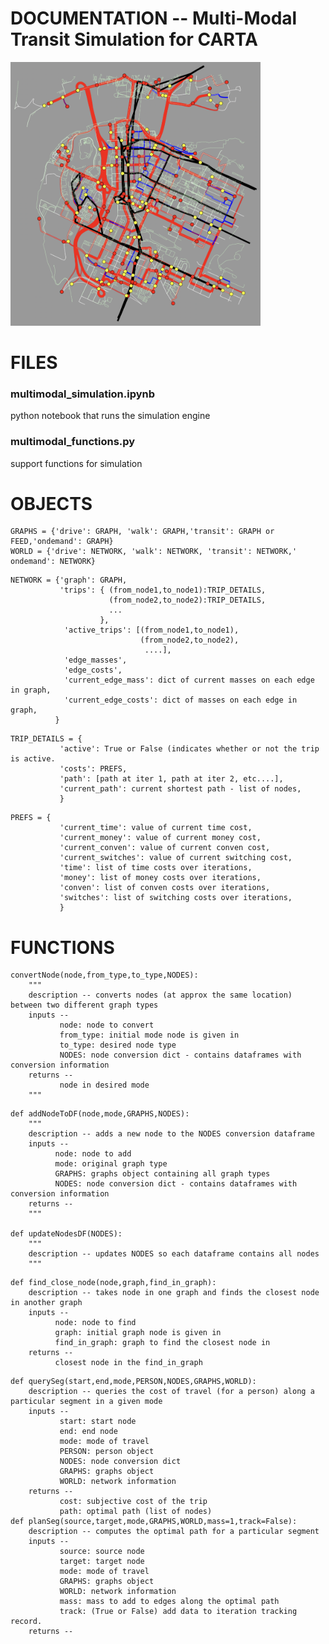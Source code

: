 
# DOCUMENTATION -- Multi-Modal Transit Simulation for CARTA


<img src="multimodal_example.png"  width="400" style="text-align: center;">


# FILES
### multimodal_simulation.ipynb 
python notebook that runs the simulation engine
### multimodal_functions.py
support functions for simulation



# OBJECTS

```
GRAPHS = {'drive': GRAPH, 'walk': GRAPH,'transit': GRAPH or FEED,'ondemand': GRAPH}
WORLD = {'drive': NETWORK, 'walk': NETWORK, 'transit': NETWORK,' ondemand': NETWORK}
```

```
NETWORK = {'graph': GRAPH,
           'trips': { (from_node1,to_node1):TRIP_DETAILS,
                      (from_node2,to_node2):TRIP_DETAILS,
                      ...
                    },
            'active_trips': [(from_node1,to_node1),
                             (from_node2,to_node2),
                              ....],
            'edge_masses',
            'edge_costs',
            'current_edge_mass': dict of current masses on each edge in graph,
            'current_edge_costs': dict of masses on each edge in graph,
          }
```
```
TRIP_DETAILS = {
           'active': True or False (indicates whether or not the trip is active. 
           'costs': PREFS,
           'path': [path at iter 1, path at iter 2, etc....],
           'current_path': current shortest path - list of nodes,
           }
```

```
PREFS = {
           'current_time': value of current time cost,
           'current_money': value of current money cost,
           'current_conven': value of current conven cost,
           'current_switches': value of current switching cost,
           'time': list of time costs over iterations,
           'money': list of money costs over iterations,
           'conven': list of conven costs over iterations,
           'switches': list of switching costs over iterations,
           }
```


# FUNCTIONS

```
convertNode(node,from_type,to_type,NODES):
    """
    description -- converts nodes (at approx the same location) between two different graph types 
    inputs --
           node: node to convert
           from_type: initial mode node is given in
           to_type: desired node type
           NODES: node conversion dict - contains dataframes with conversion information
    returns --
           node in desired mode
    """
```
```
def addNodeToDF(node,mode,GRAPHS,NODES):
    """
    description -- adds a new node to the NODES conversion dataframe
    inputs --
          node: node to add
          mode: original graph type
          GRAPHS: graphs object containing all graph types
          NODES: node conversion dict - contains dataframes with conversion information
    returns --
    """

def updateNodesDF(NODES):
    """
    description -- updates NODES so each dataframe contains all nodes
    """ 
```

```
def find_close_node(node,graph,find_in_graph):
    description -- takes node in one graph and finds the closest node in another graph
    inputs --
          node: node to find
          graph: initial graph node is given in
          find_in_graph: graph to find the closest node in
    returns --
          closest node in the find_in_graph
```


<!---
def makeTrip2(modes,nodes,NODES,deliveries=[]): #,node_types,NODES,deliveries = []):
    description -- construct a TRIP object consisting of a sequence of modes.
    inputs --
           modes: sequence of travel modes to use (length = n)
           nodes: sequence of nodes for each segment
           NODES: node conversion dictionary
           deliveries: list of ondemand vehicles to use
     return

           
    trip = {};
    segs = [];
    deliv_counter = 0;
    for i,mode in enumerate(modes):
        segs.append({});
        segs[-1]['mode'] = mode;
        segs[-1]['start_nodes'] = []; #nodes[i]
        segs[-1]['end_nodes'] = []; #nodes[i+1]
        segs[-1]['path'] = [];

        for j,node in enumerate(nodes[i]['nodes']):
            node2 = convertNode(node,nodes[i]['type'],mode,NODES)
            segs[-1]['start_nodes'].append(node2)
        for j,node in enumerate(nodes[i+1]['nodes']):
            node2 = convertNode(node,nodes[i+1]['type'],mode,NODES)
            segs[-1]['end_nodes'].append(node2);
                
#         segs[-1]['start_types'] = node_types[i]
#         segs[-1]['end_types'] = node_types[i+1]

        if mode == 'ondemand':
            segs[-1]['delivery'] = deliveries[deliv_counter]
            deliv_counter = deliv_counter + 1;
            
    trip = {}
    trip['current'] = {};
    trip['structure'] = segs; 
    trip['current']['cost'] = 100000000;
    trip['current']['traj'] = [];
    trip['active'] = False;
    return trip
--->

```
def querySeg(start,end,mode,PERSON,NODES,GRAPHS,WORLD):
    description -- queries the cost of travel (for a person) along a particular segment in a given mode
    inputs -- 
           start: start node
           end: end node
           mode: mode of travel
           PERSON: person object
           NODES: node conversion dict
           GRAPHS: graphs object
           WORLD: network information
    returns --
           cost: subjective cost of the trip
           path: optimal path (list of nodes)
def planSeg(source,target,mode,GRAPHS,WORLD,mass=1,track=False):
    description -- computes the optimal path for a particular segment
    inputs -- 
           source: source node
           target: target node
           mode: mode of travel
           GRAPHS: graphs object
           WORLD: network information
           mass: mass to add to edges along the optimal path
           track: (True or False) add data to iteration tracking record.
    returns --
```

<!---
def queryTrip(TRIP,PERSON,NODES,GRAPHS,WORLD):
    trip_cost = 0;
    costs_to_go = [];
    next_inds = [];
    next_nodes = [];
    for k,SEG in enumerate(TRIP['structure'][::-1]):
        end_nodes = SEG['end_nodes'];
        start_nodes = SEG['start_nodes'];
#         print(SEG['end_types'])
#         end_types = SEG['end_types'];
#         start_types = SEG['start_types'];
        mode = SEG['mode'];
        NETWORK = WORLD[mode];
        costs_to_go.append([]);
        next_inds.append([]);
        next_nodes.append([]);
#         end_type = end_types[k]
#         start_type = start_types[k];
        for j,end in enumerate(end_nodes):
            possible_leg_costs = np.zeros(len(start_nodes));
            for i,start in enumerate(start_nodes):                
                end_node = end;#int(NODES[end_type][mode][end]);
                start_node = start;#int(NODES[start_type][mode][start]);
                cost,_ = querySeg(start_node,end_node,mode,PERSON,NODES,GRAPHS,WORLD)
                possible_leg_costs[i] = cost;
            ind = np.argmax(possible_leg_costs)
            next_inds[-1].append(ind)
            next_nodes[-1].append(end_nodes[ind])
            costs_to_go[-1].append(possible_leg_costs[ind]);

    init_ind = np.argmin(costs_to_go[-1]);
    init_cost = costs_to_go[-1][init_ind]
    init_node = TRIP['structure'][0]['start_nodes'][init_ind];

    costs_to_go = costs_to_go[::-1];
    next_inds = next_inds[::-1]
    next_nodes = next_nodes[::-1]
    

    inds = [init_ind];
    nodes = [init_node];
#     print(inds[-1])
#     print(next_nodes)
#     print(next_inds[inds[-1]])

    prev_mode = TRIP['structure'][0]['mode'];
    for k,SEG in enumerate(TRIP['structure']):
        mode = SEG['mode']
#         SEG['opt_start'] = 
#         SEG['opt_end'] = next_nodes[k][inds[-1]]
        next_ind = next_inds[k][inds[-1]];
        next_node = next_nodes[k][inds[-1]];            
        SEG['opt_start'] = convertNode(nodes[-1],prev_mode,mode,NODES);
        SEG['opt_end'] = next_node;    
        inds.append(next_ind)
        nodes.append(next_node);
        prev_mode = SEG['mode']        

#     print(costs_to_go)
#     print(next_inds)
#     print(next_nodes)
#     print(inds)
#     print(nodes)    
#     asdf
    
    trip_cost = costs_to_go[init_ind][0];
    TRIP['current']['cost'] = trip_cost
    TRIP['current']['traj'] = nodes;

    

```

--->
<!---
def bus_stop_nodes(feed, graph):
    BUS_STOP_NODES = {};
    stop_ids = list(feed.stops.stop_id)
    df = feed.stops.set_index('stop_id');
    for i,stop_id in enumerate(stop_ids):
        lat = df.loc[stop_id].stop_lat
        lon = df.loc[stop_id].stop_lon
        orig_node = ox.distance.nearest_nodes(graph, lon,lat); # ORIG_LOC[i][0], ORIG_LOC[i][1]);
        xx = graph.nodes[orig_node]['x']
        yy = graph.nodes[orig_node]['y']
        if (np.abs(xx-lon) + np.abs(yy-lat) <= 0.0001):
            BUS_STOP_NODES[stop_id] = orig_node;
    return BUS_STOP_NODES


def bus_stop_nodes_wgraph(bus_graph, graph):
    BUS_STOP_NODES = {};
    nodes = list(bus_graph.nodes)
    for i,node in enumerate(bus_graph.nodes):
        lon = bus_graph.nodes[node]['x'];
        lat = bus_graph.nodes[node]['y'];
        orig_node = ox.distance.nearest_nodes(graph, lon,lat); #ORIG_LOC[i][0], ORIG_LOC[i][1]);
        xx = graph.nodes[orig_node]['x']
        yy = graph.nodes[orig_node]['y']
        if (np.abs(xx-lon) + np.abs(yy-lat) <= 0.1):
            BUS_STOP_NODES[node] = orig_node;
        else:
            continue; #print('no node found in other graph for bus stop ',node)
    return BUS_STOP_NODES


##### COMPUTING CLOSEST NODES ON BUS LINES 
def bus_connection_nodes(graph,node,bus_stop_nodes,eps=10):
    connection_nodes = {}
    all_bus_stops = [];
    dists = [];
    tags = [];
    for i,bus_stop_tag in enumerate(bus_stop_nodes):
        dest = bus_stop_nodes[bus_stop_tag]
        orig = node
        try:
            bus_stop_added = False;
            path = nx.shortest_path(graph, source=orig, target=dest, weight=None);
            dist = nx.shortest_path_length(graph, source=orig, target=dest, weight=None);
            if dist < eps:
               connection_nodes[bus_stop_tag] = {}
               connection_nodes[bus_stop_tag]['dist'] = dist;
               connection_nodes[bus_stop_tag]['path'] = path;
               if not(bus_stop_tag in all_bus_stops):
                    all_bus_stops.append(bus_stop_tag);
                    
        except:
            continue
    return connection_nodes,ordering #,all_bus_stops

recompute_close_nodes = True;    
recompute_close_nodes = True;
recompute_connection_nodes = True;
recompute_foot_transfers = True;

--->
  


<!---
##### UPDATE CHOICES ##### UPDATE CHOICES ##### UPDATE CHOICES ##### UPDATE CHOICES ##### UPDATE CHOICES 
##### UPDATE CHOICES ##### UPDATE CHOICES ##### UPDATE CHOICES ##### UPDATE CHOICES ##### UPDATE CHOICES 
##### UPDATE CHOICES ##### UPDATE CHOICES ##### UPDATE CHOICES ##### UPDATE CHOICES ##### UPDATE CHOICES 
##### UPDATE CHOICES ##### UPDATE CHOICES ##### UPDATE CHOICES ##### UPDATE CHOICES ##### UPDATE CHOICES 
##### UPDATE CHOICES ##### UPDATE CHOICES ##### UPDATE CHOICES ##### UPDATE CHOICES ##### UPDATE CHOICES 
##### UPDATE CHOICES ##### UPDATE CHOICES ##### UPDATE CHOICES ##### UPDATE CHOICES ##### UPDATE CHOICES 

def update_choices(PEOPLE, DELIVERY, WORLD, version=1):
    print('updating choices')
    ## clear options
    for o,opt in enumerate(WORLD):
        WORLD[opt]['people'] = [];
        
    people_chose = {};
    for i,person in enumerate(PEOPLE):
        PERSON = PEOPLE[person];
        
        delivery_grp = PERSON['delivery_grp'];        
        delivery_grp_inital = PERSON['delivery_grp_initial'];
        delivery_grp_final = PERSON['delivery_grp_final'];        
        COMPARISON = {};
        
        for o,opt in enumerate(PERSON['opts']):
            ## GO THROUGH OPTIONS: NEW more complicated ==> (opt1,opt2,opt3)ipy
#             DECISION[opt] = 0;
            COMPARISON[opt] = 0;
    
            if opt=='drive':
                for j,factor in enumerate(PERSON['prefs'][opt]):
                    mode = 'drive'
                    start_node = PERSON['nodes']['source'][mode]
                    end_node = PERSON['nodes']['target'][mode]
                    cost = WORLD[mode]['trips'][(start_node,end_node)]['costs'][factor][-1]
                    diff = cost-PERSON['prefs'][opt][factor]
                    COMPARISON[opt] = COMPARISON[opt] + PERSON['weights'][mode][factor]*diff
            elif opt=='ondemand':
                for j,factor in enumerate(PERSON['prefs'][opt]):
                    mode = 'ondemand';
                    start_node = PERSON['nodes']['source'][mode]
                    end_node = PERSON['nodes']['target'][mode]
                    # print(start_node)
                    # print(end_node)
                    # print(WORLD[mode]['trips'][(start_node,end_node)]['costs'])
                    cost = WORLD[mode]['trips'][(start_node,end_node)]['costs'][factor][-1]
                    diff = cost-PERSON['prefs'][opt][factor]
                    COMPARISON[opt] = COMPARISON[opt] + PERSON['weights'][mode][factor]*diff
            elif opt=='walk':
                for j,factor in enumerate(PERSON['prefs'][opt]):
                    mode = 'walk';
                    start_node = PERSON['nodes']['source'][mode]
                    end_node = PERSON['nodes']['target'][mode]
                    cost = WORLD[mode]['trips'][(start_node,end_node)]['costs'][factor][-1]
                    diff = cost-PERSON['prefs'][opt][factor]
                    COMPARISON[opt] = COMPARISON[opt] + PERSON['weights'][mode][factor]*diff
            else: 
                mode1 = PERSON['opts2'][o][0]
                mode2 = PERSON['opts2'][o][1]
                mode3 = PERSON['opts2'][o][2]

                for j,factor in enumerate(PERSON['prefs'][opt]):

                    if mode1=='walk': temp_tag1 = 'transit_walk1';
                    if mode1=='ondemand': temp_tag1 = 'transit_ondemand1';
                    if mode1=='drive': temp_tag1 = 'transit_drive1';
                    ######### 
                    start_node = PERSON['nodes']['source'][mode1]
                    end_node = PERSON['nodes'][temp_tag1][mode1]
                    cost = WORLD[mode1]['trips'][(start_node,end_node)]['costs'][factor][-1]
                    diff = cost-PERSON['prefs'][mode1][factor]
                    COMPARISON[opt] = COMPARISON[opt] + PERSON['weights'][mode1][factor]*diff
                    ######### 
                    if mode3=='walk': temp_tag2 = 'transit_walk2';
                    if mode3=='ondemand': temp_tag1 = 'transit_ondemand2';
                    if mode3=='drive': temp_tag1 = 'transit_drive2';
                    start_node = PERSON['nodes'][temp_tag1]['transit']
                    end_node = PERSON['nodes'][temp_tag2]['transit']
                    cost = WORLD['transit']['trips'][(start_node,end_node)]['costs'][factor][-1]
                    diff = cost-PERSON['prefs']['transit'][factor]
                    COMPARISON[opt] = COMPARISON[opt] + PERSON['weights']['transit'][factor]*diff
                    ######### 
                    start_node = PERSON['nodes'][temp_tag2][mode3]
                    end_node = PERSON['nodes']['target'][mode3]
                    cost = WORLD[mode3]['trips'][(start_node,end_node)]['costs'][factor][-1]
                    diff = cost-PERSON['prefs'][mode3][factor]
                    COMPARISON[opt] = COMPARISON[opt] + PERSON['weights'][mode3][factor]*diff

                    
        current_choice = None;
        current_cost = 0;
        for o,opt in enumerate(COMPARISON):
            if (COMPARISON[opt] < 0) & (COMPARISON[opt] < current_cost):
                current_choice = opt
                current_cost = COMPARISON[opt];
                
        PERSON['current_choice'] = current_choice;
        PERSON['current_cost'] = current_cost;
        PERSON['choice_traj'].append(current_choice);
        PERSON['cost_traj'].append(current_cost);
        # updating world choice...
        
        WORLD[current_choice]['people'].append(person);
        # WORLD[current_choice]['sources'].append(PERSON['sources'][current_choice])
        # WORLD[current_choice]['targets'].append(PERSON['targets'][current_choice])        
            
#         WORLD[current_choice]['sources'][''.append(node);
#         WORLD[current_choice]['targets'].append(PERSON['target']);
    

def update_choices2(PEOPLE, DELIVERY, NODES, GRAPHS, WORLD, version=1,verbose=False,takeall=False):
    if verbose: print('updating choices')
    ## clear options
#     for o,opt in enumerate(WORLD):
#         WORLD[opt]['people'] = [];
        
    people_chose = {};
    for i,person in enumerate(PEOPLE):
        PERSON = PEOPLE[person];
        
        delivery_grp = PERSON['delivery_grp'];        
        delivery_grp_inital = PERSON['delivery_grp_initial'];
        delivery_grp_final = PERSON['delivery_grp_final'];        
        COMPARISON = [];

        for k,TRIP in enumerate(PERSON['trips']):
            queryTrip(TRIP,PERSON,NODES,GRAPHS,WORLD)
            COMPARISON.append(TRIP['current']['cost']);
                            

        ind = np.argmin(COMPARISON);

        current_choice = ind;
        current_cost = COMPARISON[ind]

        PERSON['current_choice'] = current_choice;
        PERSON['current_cost'] = current_cost;

        PERSON['choice_traj'].append(current_choice);
        PERSON['cost_traj'].append(current_cost);
        # updating world choice...


        if takeall==False:
            tripstotake = [PERSON['trips'][ind]];
        else:
            tripstotake = PERSON['trips'];

        for _,CHOSEN_TRIP in enumerate(tripstotake):
            for k,SEG in enumerate(CHOSEN_TRIP['structure']):
                mode = SEG['mode'];
        #             start = SEG['start_nodes'][SEG['opt_start']]
        #             end = SEG['end_nodes'][SEG['opt_end']]
                start = SEG['opt_start']
                end = SEG['opt_end']
                #print(WORLD[mode]['trips'][(start,end)])
                #if not(mode in ['transit']):
                WORLD[mode]['trips'][(start,end)]['mass'] = WORLD[mode]['trips'][(start,end)]['mass'] + PERSON['mass'];
                WORLD[mode]['trips'][(start,end)]['active'] = True; 
                WORLD[mode]['active_trips'].append((start,end));

    

#         WORLD[current_choice]['people'].append(person);
        # WORLD[current_choice]['sources'].append(PERSON['sources'][current_choice])
        # WORLD[current_choice]['targets'].append(PERSON['targets'][current_choice])        
            
#         WORLD[current_choice]['sources'][''.append(node);
#         WORLD[current_choice]['targets'].append(PERSON['target']);    
            
########### WORLD[current_choice]['sources'][''.append(node); ####################
########### WORLD[current_choice]['targets'].append(PERSON['target']); ###########

########### WORLD ########### WORLD ########### WORLD ########### WORLD ########### WORLD ########### WORLD ###########
########### WORLD ########### WORLD ########### WORLD ########### WORLD ########### WORLD ########### WORLD ###########
########### WORLD ########### WORLD ########### WORLD ########### WORLD ########### WORLD ########### WORLD ###########
########### WORLD ########### WORLD ########### WORLD ########### WORLD ########### WORLD ########### WORLD ###########
########### WORLD ########### WORLD ########### WORLD ########### WORLD ########### WORLD ########### WORLD ###########
########### WORLD ########### WORLD ########### WORLD ########### WORLD ########### WORLD ########### WORLD ###########
########### WORLD ########### WORLD ########### WORLD ########### WORLD ########### WORLD ########### WORLD ###########
########### WORLD ########### WORLD ########### WORLD ########### WORLD ########### WORLD ########### WORLD ###########
########### WORLD ########### WORLD ########### WORLD ########### WORLD ########### WORLD ########### WORLD ###########
########### WORLD ########### WORLD ########### WORLD ########### WORLD ########### WORLD ########### WORLD ###########


####### world of transit ####### world of transit ####### world of transit ####### world of transit ####### world of transit 
####### world of transit ####### world of transit ####### world of transit ####### world of transit ####### world of transit 

def world_of_transit_graph(WORLD,PEOPLE,GRAPHS,verbose=False):
    if verbose: print('starting transit computations...')
    #raptor_gtfs
    TRANSIT = WORLD['transit'];
    GRAPH = GRAPHS[TRANSIT['graph']];
    if not('edge_masses' in TRANSIT.keys()):
        TRANSIT['edge_masses'] = {};
        TRANSIT['edge_costs'] = {};
        TRANSIT['current_edge_costs'] = {};
        TRANSIT['edge_a0'] = {};
        TRANSIT['edge_a1'] = {};        
        for e,edge in enumerate(GRAPH.edges):
            TRANSIT['edge_masses'][edge] = [0]
            TRANSIT['edge_costs'][edge] = [1]
            TRANSIT['current_edge_costs'][edge] = 1;
            TRANSIT['edge_a0'][edge] = 1;
            TRANSIT['edge_a1'][edge] = 1;               
        
    if 'current_edge_costs' in TRANSIT.keys():
        current_costs = TRANSIT['current_edge_costs'];
    else: 
        current_costs = {k:v for k,v in zip(GRAPH.edges,np.ones(len(GRAPH.edges)))}
        
    nx.set_edge_attributes(GRAPH,current_costs,'c');
    removeMassFromEdges('walk',WORLD,GRAPHS) 

    segs = WORLD['walk']['active_trips']
    mode = 'transit'
    for i,seg in enumerate(segs):
        source = seg[0];
        target = seg[1];
        trip = (source,target)
        planSeg(source,target,mode,GRAPHS,WORLD,mass=1,track=True);
        WORLD[mode]['trips'][trip]['active'] = False;    
    WORLD[mode]['active_trips']  = [];

    # source_tags = ['transit_walk1',
    #                'transit_drive1',
    #                'transit_ondemand1',
    #                'transit_walk1',
    #                'transit_drive1',
    #                'transit_ondemand1',
    #                'transit_walk1',
    #                'transit_drive1',
    #                'transit_ondemand1']
    
    # target_tags = ['transit_walk2',
    #                'transit_walk2',
    #                'transit_walk2',
    #                'transit_drive2',
    #                'transit_drive2',
    #                'transit_drive2',
    #                'transit_ondemand2',
    #                'transit_ondemand2',
    #                'transit_ondemand2']
    

    # removeMassFromEdges('transit',WORLD,GRAPHS)
    
    # for i,person in enumerate(WORLD['transit']['people']):
    #     for j,source_tag in enumerate(source_tags):
    #         target_tag = target_tags[j];
    #         PERSON = PEOPLE[person];
    #         source = PERSON['nodes'][source_tag]['transit'];
    #         target = PERSON['nodes'][target_tag]['transit'];
    #         #temp = nx.multi_source_dijkstra(GRAPH, sources, target=target, weight='c'); #
    #         #temp = nx.single_target_shortest_path(GRAPH,people_nodes[0])
    #         trip = (source,target);
    #         mass = 1;        
    #         try:
    #             temp = nx.multi_source_dijkstra(GRAPH, [source], target=target, weight='c');
    #             distance = temp[0];
    #             path = temp[1]; 
    #         except: 
    #             #print('no path found for bus trip ',trip,'...')
    #             distance = 1000000;
    #             path = [];

    #         if not(trip in WORLD['transit']['trips'].keys()):
    #             TRANSIT['trips'][trip] = {};
    #             TRANSIT['trips'][trip]['costs'] = {'time':[],'money':[],'conven':[],'switches':[]}
    #             TRANSIT['trips'][trip]['path'] = [];
    #             TRANSIT['trips'][trip]['mass'] = 0;

    #         TRANSIT['trips'][trip]['costs']['time'].append(distance)
    #         TRANSIT['trips'][trip]['costs']['money'].append(1)
    #         TRANSIT['trips'][trip]['costs']['conven'].append(1)
    #         TRANSIT['trips'][trip]['costs']['switches'].append(1)
    #         TRANSIT['trips'][trip]['path'].append(path);

    #         # if True: #PERSON['current_choice'] in seg_types[tt]:
    #         #     for j,node in enumerate(path):
    #         #         if j < len(path)-1:
    #         #             edge = (path[j],path[j+1],0)
    #         #             edge_mass = TRANSIT['edge_masses'][edge][-1] + mass;
    #         #             edge_cost = 1.*edge_mass + 1.;
    #         #             TRANSIT['edge_masses'][edge][-1] = edge_mass;
    #         #             TRANSIT['edge_costs'][edge][-1] = edge_cost;
    #         #             TRANSIT['current_edge_costs'][edge] = edge_cost;    
    #         #             TRANSIT['current_edge_masses'][edge] = edge_mass;    
    #         TRANSIT['trips'][trip]['active'] = False;




def createBasicNetwork():
    print('asdf')

def removeMassFromEdges(mode,WORLD,GRAPHS):
    NETWORK = WORLD[mode]
    GRAPH = GRAPHS[mode];
    NETWORK['current_edge_costs'] = {};
    NETWORK['current_edge_masses'] = {};    
    for e,edge in enumerate(GRAPH.edges):
        NETWORK['current_edge_costs'][edge] = 0;
        NETWORK['current_edge_masses'][edge] = 0;        

def addTripMassToEdges(trip,NETWORK):
    if trip in NETWORK['trips']:
        TRIP = NETWORK['trips'][trip]
        mass = 1;
        path = TRIP['path']
        for j,node in enumerate(path):
            if j < len(path)-1:
                edge = (path[j],path[j+1],0)
                edge_mass = NETWORK['edge_masses'][edge][-1] + mass;
                edge_cost = 1.*edge_mass + 1.;
                NETWORK['edge_masses'][edge][-1] = edge_mass;
                NETWORK['edge_costs'][edge][-1] = edge_cost;
                current_mass = NETWORK['current_edge_masses'][edge];
                NETWORK['current_edge_masses'][edge] = edge_cost;            
                NETWORK['current_edge_costs'][edge] = edge_cost;            




###### world of ondemand ###### world of ondemand ###### world of ondemand ###### world of ondemand ###### world of ondemand 
###### world of ondemand ###### world of ondemand ###### world of ondemand ###### world of ondemand ###### world of ondemand 




def world_of_ondemand(WORLD,PEOPLE,DELIVERY,GRAPHS,verbose=False):    
    if verbose: print('starting on-demand computations...')    
    #### PREV: tsp_wgrps
    #lam = grads['lam']
    #pickups = current_pickups(lam,all_pickup_nodes) ####
    #nx.set_edge_attributes(graph,{k:v for k,v in zip(graph.edges,grads['c'])},'c')
    GRAPH = GRAPHS['ondemand'];
    ONDEMAND = WORLD['ondemand'];

    trips_to_plan = WORLD['ondemand']['active_trips']
    divideDelivSegs(trips_to_plan,DELIVERY,GRAPHS,WORLD);

    for i,delivery in enumerate(DELIVERY):
        DELIV = DELIVERY[delivery];

        active_trips = DELIV['active_trips'];

        start = DELIV['nodes']['source'];
        sources = []; targets = [];
        [sources.append(trip[0]) for _,trip in enumerate(active_trips)]
        [targets.append(trip[1]) for _,trip in enumerate(active_trips)]

        planDelivSegs(sources,targets,start,DELIVERY,GRAPHS,WORLD,track=False);

    for i,delivery in enumerate(DELIV):
        clients = [];
        sources = [];
        targets = [];
        # for j,client in enumerate(DELIV[delivery]['people']):
        #     PERSON = PEOPLE[client]
        #     if PERSON['choice'] == 'ondemand':
        #         clients.append(client);
        #         sources.append(DELIV[delivery]['sources'][j]);
        #         targets.append(DELIV[delivery]['targets'][j]);
        
        pickups = sources+targets;
        sink = DELIV[delivery]['nodes']['source'];
        ordered_pickups = order_pickups(GRAPH,pickups,sink);
        ordered_pickups = ordered_pickups[::-1] 
        tsp = traveling_salesman(GRAPH,ordered_pickups,sink) ####### 
        DELIV[delivery]['tsp'] = tsp.copy();
        DELIV[delivery]['costs'] = {'time':[tsp['cost']],'money':[1],'conven':[1],'switches':[1]}
    
    GRAPH = GRAPHS['ondemand']
    ### COMPUTE
    pickups= order_pickups2(GRAPH,sources,targets,start);
    plan = traveling_salesman(GRAPH,pickups[:-1],pickups[-1]);

    ### DOCUMENT TRIPS
    mode = 'ondemand';
    for i,source in enumerate(sources):
        target = targets[i];
        trip = (source,trip);
        mass = 1;
        distance = plan['cost'];
        path = plan['route'];
        if not(trip in WORLD[mode]['trips'].keys()):
            WORLD[mode]['trips'][trip] = {};
            WORLD[mode]['trips'][trip]['costs'] = {'time':[],'money':[],'conven':[],'switches':[]}
            WORLD[mode]['trips'][trip]['path'] = [];
            WORLD[mode]['trips'][trip]['mass'] = 0;

        WORLD[mode]['trips'][trip]['costs']['current_time'] = distance
        WORLD[mode]['trips'][trip]['costs']['current_money'] = 1;
        WORLD[mode]['trips'][trip]['costs']['current_conven'] = 1; 
        WORLD[mode]['trips'][trip]['costs']['current_switches'] = 1; 
        WORLD[mode]['trips'][trip]['current_path'] = path;
        WORLD[mode]['trips'][trip]['mass'] = 0;
    
        if track==True:
            WORLD[mode]['trips'][trip]['costs']['time'].append(distance)
            WORLD[mode]['trips'][trip]['costs']['money'].append(1)
            WORLD[mode]['trips'][trip]['costs']['conven'].append(1)
            WORLD[mode]['trips'][trip]['costs']['switches'].append(1)
            WORLD[mode]['trips'][trip]['path'].append(path);


        for j,source in enumerate(sources):
            target = targets[j];
            trip = (source,target);
            ONDEMAND['trips'][trip] = {};
            ONDEMAND['trips'][trip]['costs'] = {'time':[tsp['cost']],'money':[1],'conven':[1],'switches':[1]};
            ONDEMAND['trips'][trip]['tsp'] = tsp.copy();
            ONDEMAND['trips'][trip]['delivery'] = delivery;
            ONDEMAND['trips'][trip]['path'] = tsp.copy(); # NEW
            ONDEMAND['trips'][trip]['mass'] = 0.; 

    DELIV['active_trips']  = [];
            
    DELIV = DELIVERY['shuttle'];

    for i,delivery in enumerate(DELIV):
        clients = [];
        sources = [];
        targets = [];
        # for j,client in enumerate(DELIV[delivery]['people']):
        #     PERSON = PEOPLE[client]
        #     if PERSON['choice'] == 'ondemand':
        #         clients.append(client);
        #         sources.append(DELIV[delivery]['sources'][j]);
        #         targets.append(DELIV[delivery]['targets'][j]);
        
        pickups = sources+targets;
        sink = DELIV[delivery]['nodes']['source'];
        ordered_pickups = order_pickups(GRAPH,pickups,sink);
        ordered_pickups = ordered_pickups[::-1]        
        tsp = traveling_salesman(GRAPH,ordered_pickups,sink) #######        
        DELIV[delivery]['tsp'] = tsp.copy();
        DELIV[delivery]['costs'] = {'time':[tsp['cost']],'money':[1],'conven':[1],'switches':[1]}
        
        for j,source in enumerate(sources):
            target = targets[j];
            trip = (source,target);
            ONDEMAND['trips'][trip] = {};
            ONDEMAND['trips'][trip]['costs'] = {'time':[tsp['cost']],'money':[1],'conven':[1],'switches':[1]};
            ONDEMAND['trips'][trip]['tsp'] = tsp.copy();
            ONDEMAND['trips'][trip]['delivery'] = delivery;
            ONDEMAND['trips'][trip]['path'] = tsp.copy(); # NEW             
            ONDEMAND['trips'][trip]['mass'] = 1.;

    DELIV['active_trips']  = [];      


def divideDelivSegs(trips,DELIVERY,GRAPHS,WORLD,maxTrips = 1000):
    GRAPH = GRAPHS['ondemand'];
    for i,trip in enumerate(trips):
        start = trip[0];
        xloc = GRAPH.nodes[start]['x']
        yloc = GRAPH.nodes[start]['y']
        end = trip[1];
        #max_dist = 100000000000;
        dists = [100000000000000];
        delivs = [None];
        current_deliv = None;
        for j,deliv in enumerate(DELIVERY):
            DELIV = DELIVERY[deliv];
            loc0 = DELIV['loc'];
            dist = np.sqrt((xloc-loc0[0])*(xloc-loc0[0])+(yloc-loc0[1])*(yloc-loc0[1]));

            ind = 0; spot_found = False;
            for ll in range(len(dists)):
                if dist < dists[ll]:
                    dists.insert(ll,dist);
                    delivs.insert(ll,deliv);
            # if dist < max_dist:
            #     current_deliv = deliv;
            #     max_dist = dist;
        dists = dists[:-1]
        delivs = delivs[:-1]
        for j,deliv in enumerate(delivs):
            DELIV = DELIVERY[deliv];
            if len(DELIV['active_trips'])<maxTrips:
                DELIV['active_trips'].append(trip)

def planDelivSegs(sources,targets,start,DELIV,GRAPHS,WORLD,maxSegs=100,track=False):
    GRAPH = GRAPHS['ondemand']
    maxind = np.min([len(sources),len(targets),maxSegs]);


    pickups= order_pickups2(GRAPH,sources[:maxind],targets[:maxind],start);
    plan = traveling_salesman(GRAPH,pickups[:-1],pickups[-1]);
    mode = 'ondemand';
    for i,source in enumerate(sources):
        target = targets[i];
        trip = (source,target);
        mass = 1;
        distance = plan['cost'];
        path = plan['route'];
        DELIV['current_path'] = path;
        if not(trip in WORLD[mode]['trips'].keys()):
            WORLD[mode]['trips'][trip] = {};
            WORLD[mode]['trips'][trip]['costs'] = {'time':[],'money':[],'conven':[],'switches':[]}
            WORLD[mode]['trips'][trip]['path'] = [];
            WORLD[mode]['trips'][trip]['mass'] = 0;

        WORLD[mode]['trips'][trip]['costs']['current_time'] = distance
        WORLD[mode]['trips'][trip]['costs']['current_money'] = 1;
        WORLD[mode]['trips'][trip]['costs']['current_conven'] = 1; 
        WORLD[mode]['trips'][trip]['costs']['current_switches'] = 1; 
        WORLD[mode]['trips'][trip]['current_path'] = path;
        WORLD[mode]['trips'][trip]['mass'] = 0;
    
        if track==True:
            WORLD[mode]['trips'][trip]['costs']['time'].append(distance)
            WORLD[mode]['trips'][trip]['costs']['money'].append(1)
            WORLD[mode]['trips'][trip]['costs']['conven'].append(1)
            WORLD[mode]['trips'][trip]['costs']['switches'].append(1)
            WORLD[mode]['trips'][trip]['path'].append(path);



def world_of_ondemand2(WORLD,PEOPLE,DELIVERY,GRAPHS,verbose=False):    
    if verbose: print('starting on-demand computations...')    
    #### PREV: tsp_wgrps
    #lam = grads['lam']
    #pickups = current_pickups(lam,all_pickup_nodes) ####
    #nx.set_edge_attributes(graph,{k:v for k,v in zip(graph.edges,grads['c'])},'c')
    GRAPH = GRAPHS['ondemand'];
    ONDEMAND = WORLD['ondemand'];

    trips_to_plan = WORLD['ondemand']['active_trips']
    DELIVERY0 = DELIVERY['direct'];
    maxTrips = len(trips_to_plan)/len(list(DELIVERY0.keys()));
    divideDelivSegs(trips_to_plan,DELIVERY0,GRAPHS,WORLD,maxTrips);
    for i,delivery in enumerate(DELIVERY0):
        DELIV = DELIVERY0[delivery];
        active_trips = DELIV['active_trips'];
        sources = []; targets = [];
        start = DELIV['nodes']['source'];        
        [sources.append(trip[0]) for _,trip in enumerate(active_trips)]
        [targets.append(trip[1]) for _,trip in enumerate(active_trips)]
        planDelivSegs(sources,targets,start,DELIV,GRAPHS,WORLD,track=False);
        path = DELIV['current_path'];          
        for j,node in enumerate(path):
            if j < len(path)-1:
                edge = (path[j],path[j+1],0)
                edge_mass = 1; #ONDEMAND['edge_masses'][edge][-1] + mass;
                ONDEMAND['current_edge_masses'][edge] = edge_mass;
            


        # DELIV['active_trips']  = [];

    DELIVERY0 = DELIVERY['shuttle'];
    maxTrips = len(trips_to_plan)/len(list(DELIVERY0.keys()));    
    divideDelivSegs(trips_to_plan,DELIVERY0,GRAPHS,WORLD);
    for i,delivery in enumerate(DELIVERY0):
        DELIV = DELIVERY0[delivery];
        active_trips = DELIV['active_trips'];
        sources = []; targets = [];
        start = DELIV['nodes']['source'];        
        [sources.append(trip[0]) for _,trip in enumerate(active_trips)]
        [targets.append(trip[1]) for _,trip in enumerate(active_trips)]
        planDelivSegs(sources,targets,start,DELIV,GRAPHS,WORLD,track=False);
        DELIV['active_trips']  = [];
        path = DELIV['current_path'];          
        for j,node in enumerate(path):
            if j < len(path)-1:
                edge = (path[j],path[j+1],0)
                edge_mass = 1; #ONDEMAND['edge_masses'][edge][-1] + mass;
                ONDEMAND['current_edge_masses'][edge] = edge_mass;        





            

####### world of drive ####### world of drive ####### world of drive ####### world of drive ####### world of drive 
####### world of drive ####### world of drive ####### world of drive ####### world of drive ####### world of drive             

            
def world_of_drive(WORLD,PEOPLE,GRAPHS,verbose=False): #graph,costs,sources, targets):
    if verbose: print('starting driving computations...')
    DRIVE = WORLD['drive'];
    GRAPH = GRAPHS[DRIVE['graph']];
    if not('edge_masses' in DRIVE.keys()):
        DRIVE['edge_masses'] = {};
        DRIVE['edge_costs'] = {};
        DRIVE['current_edge_costs'] = {};
        DRIVE['edge_a0'] = {};
        DRIVE['edge_a1'] = {};               
        for e,edge in enumerate(GRAPH.edges):
            DRIVE['edge_masses'][edge] = [0]
            DRIVE['edge_costs'][edge] = [1]
            DRIVE['current_edge_costs'][edge] = 1;
            DRIVE['edge_a0'][edge] = 1;
            DRIVE['edge_a1'][edge] = 1;               
    else: 
        for e,edge in enumerate(GRAPH.edges):
            DRIVE['edge_masses'][edge].append(0)
            DRIVE['edge_costs'][edge].append(0)
            DRIVE['current_edge_costs'][edge] = 1;            
        
    if 'current_edge_costs' in DRIVE.keys():
        current_costs = DRIVE['current_edge_costs'];
    else: 
        current_costs = {k:v for k,v in zip(GRAPH.edges,np.ones(len(GRAPH.edges)))}
        
    nx.set_edge_attributes(GRAPH,current_costs,'c');
    removeMassFromEdges('drive',WORLD,GRAPHS)

    segs = WORLD['drive']['active_trips']

    mode = 'drive'
    for i,seg in enumerate(segs):
        source = seg[0];
        target = seg[1];
        trip = (source,target)
        planSeg(source,target,mode,GRAPHS,WORLD,mass=1,track=True);
        WORLD[mode]['trips'][trip]['active'] = False;    
    WORLD[mode]['active_trips']  = [];


####### world of walk ####### world of walk ####### world of walk ####### world of walk ####### world of walk 
####### world of walk ####### world of walk ####### world of walk ####### world of walk ####### world of walk 
                        
def world_of_walk(WORLD,PEOPLE,GRAPHS,verbose=False): #graph,costs,sources, targets):
    if verbose: print('starting walking computations...')
    mode = 'walk'
    WALK = WORLD[mode];
    GRAPH = GRAPHS[WALK['graph']];    
    if not('edge_masses' in WALK.keys()):
        WALK['edge_masses'] = {};
        WALK['edge_costs'] = {};
        WALK['current_edge_costs'] = {};
        WALK['edge_a0'] = {};
        WALK['edge_a1'] = {};
        for e,edge in enumerate(GRAPH.edges):
            WALK['edge_masses'][edge] = [0]
            WALK['edge_costs'][edge] = [1]
            WALK['current_edge_costs'][edge] = 1;
            WALK['edge_a0'][edge] = 1;
            WALK['edge_a1'][edge] = 1;               

    else: 
        for e,edge in enumerate(GRAPH.edges):
            WALK['edge_masses'][edge].append(0)
            WALK['edge_costs'][edge].append(0)
            WALK['current_edge_costs'][edge] = 1;

        
    if 'current_edge_costs' in WALK.keys():
        current_costs = WALK['current_edge_costs'];
    else: 
        current_costs = {k:v for k,v in zip(GRAPH.edges,np.ones(len(GRAPH.edges)))}
    nx.set_edge_attributes(GRAPH,current_costs,'c');     
    removeMassFromEdges('walk',WORLD,GRAPHS)  

    segs = WORLD['walk']['active_trips']

    mode = 'walk'
    for i,seg in enumerate(segs):
        source = seg[0];
        target = seg[1];
        trip = (source,target)
        planSeg(source,target,mode,GRAPHS,WORLD,mass=1,track=True);
        WORLD[mode]['trips'][trip]['active'] = False;    
    WORLD[mode]['active_trips']  = [];


    # for i,person in enumerate(WALK['people']):
    #     PERSON = PEOPLE[person];

    #     trips = [];
    #     source = PERSON['nodes']['source']['walk'];
    #     target = PERSON['nodes']['target']['walk'];
    #     trips.append((source,target));
    #     source = PERSON['nodes']['source']['walk'];
    #     target = PERSON['nodes']['transit_walk1']['walk'];
    #     trips.append((source,target));        
    #     source = PERSON['nodes']['transit_walk2']['walk'];
    #     target = PERSON['nodes']['target']['walk'];
    #     trips.append((source,target));

    #     seg_types = [['walk'],
    #                  ['walk+transit+drive','walk+transit+walk','walk+transit+ondemand'],
    #                  ['drive+transit+walk','walk+transit+walk','ondemand+transit+walk']]
    #     for tt,trip in enumerate(trips):
    #         mass = 1;
    #         source,target = trip;
    #         try:
    #             temp = nx.multi_source_dijkstra(GRAPH, [source], target=target, weight='c');
    #             distance = temp[0];
    #             path = temp[1]; 
    #         except: 
    #             print('no path found for walking trip ',trip,'...')
    #             distance = 1000000;
    #             path = [];      
        
    #         if not(trip in WALK['trips'].keys()):
    #             WALK['trips'][trip] = {};
    #             WALK['trips'][trip]['costs'] = {'time':[],'money':[],'conven':[],'switches':[]}
    #             WALK['trips'][trip]['path'] = [];
    #             WALK['trips'][trip]['mass'] = 1;
            
            
    #         WALK['trips'][trip]['costs']['time'].append(distance)
    #         WALK['trips'][trip]['costs']['money'].append(1)
    #         WALK['trips'][trip]['costs']['conven'].append(1)
    #         WALK['trips'][trip]['costs']['switches'].append(1)
    #         WALK['trips'][trip]['path'].append(path);
        
    #         if True: #PERSON['current_choice'] in seg_types[tt]:
    #             for j,node in enumerate(path):
    #                 if j<len(path)-1:
    #                     edge = (path[j],path[j+1],0)            
    #                     edge_mass = WALK['edge_masses'][edge][-1] + mass;
    #                     edge_cost = 1.*edge_mass + 1.;

    #                     WALK['edge_masses'][edge][-1] = edge_mass;
    #                     WALK['edge_costs'][edge][-1] = edge_cost;
    #                     WALK['current_edge_costs'][edge] = edge_cost;
    #                     WALK['current_edge_masses'][edge] = edge_mass;    
    #         WALK['trips'][trip]['active'] = False;

    # WALK['active_trips']  = [];            
        


###### END OF WORLD ###### END OF WORLD ###### END OF WORLD ###### END OF WORLD ###### END OF WORLD ###### END OF WORLD 
###### END OF WORLD ###### END OF WORLD ###### END OF WORLD ###### END OF WORLD ###### END OF WORLD ###### END OF WORLD 
###### END OF WORLD ###### END OF WORLD ###### END OF WORLD ###### END OF WORLD ###### END OF WORLD ###### END OF WORLD 
###### END OF WORLD ###### END OF WORLD ###### END OF WORLD ###### END OF WORLD ###### END OF WORLD ###### END OF WORLD 
###### END OF WORLD ###### END OF WORLD ###### END OF WORLD ###### END OF WORLD ###### END OF WORLD ###### END OF WORLD 




##### TSP ##### TSP ##### TSP ##### TSP ##### TSP ##### TSP ##### TSP ##### TSP ##### TSP ##### TSP 
##### TSP ##### TSP ##### TSP ##### TSP ##### TSP ##### TSP ##### TSP ##### TSP ##### TSP ##### TSP 
##### TSP ##### TSP ##### TSP ##### TSP ##### TSP ##### TSP ##### TSP ##### TSP ##### TSP ##### TSP 


def segment_pickups(PEOPLE,WORLD,DELIVERY): #graph,pickups,num):
    clients = [];
    sources = [];
    targets = [];
    source_locations = [];
    target_locations = [];
    pickups = WORLD['ondemand']['people']; #+ WORLD['ondemand+transit']['people']
    for i,person in enumerate(pickups):
        person_found = False
        PERSON = PEOPLE[person]
        if PERSON['choice'] == 'ondemand+transit+walk':
            opt = 'ondemand_initial'
            person_found = True;
        if PERSON['choice'] == 'walk+transit+ondemand':
            #opt = 'ondemand+transit
            opt = 'ondemand_final'
            person_found = True;
        if PERSON['choice'] == 'ondemand+transit+ondemand':
            #opt = 'ondemand+transit
            opt = 'ondemand'
            person_found = True;            
            
        if person_found:
            source_node = PERSON['sources'][opt];
            target_node = PERSON['targets'][opt];            
            source_loc = PERSON['source_locs'][opt];            
            target_loc = PERSON['target_locs'][opt];
            
            clients.append(person);
            sources.append(source_node)
            targets.append(target_node)
            source_locations.append(np.array(source_loc))
            target_locations.append(np.array(target_loc))
    
    source_locations = np.array(source_locations);
    target_locations = np.array(target_locations);
    
    num = len(delivery1_tags);
    
    centroids,_ = sp.cluster.vq.kmeans(source_locations, num, iter=20); #numiters)
    splits = [[] for i in range(num)];
    for i,location in enumerate(source_locations):
        diffs = centroids - location
        mags = np.array([mat.norm(diff) for j,diff in enumerate(diffs)]);
        splits[np.where(np.min(mags)==mags)[0][0]].append(i)


#     client_groups = []; 
#     source_groups = [];
#     target_groups = []; 
    
#     for i,split in enumerate(splits):
#         client_groups.append([clients[kk] for kk in split]);
#         source_groups.append([sources[kk] for kk in split]);
#         target_groups.append([targets[kk] for kk in split]);
        
    for i, delivery in enumerate(delivery1_tags):
        split = splits[i];
        client_group = [clients[kk] for kk in split];

        for j,client in enumerate(client_group):
            PEOPLE[client]['delivery_grp'] = delivery;
        DELIVERY[delivery]['people'] = client_group; 
        DELIVERY[delivery]['sources'] = [sources[kk] for kk in split];    
        DELIVERY[delivery]['targets'] = [targets[kk] for kk in split];        
        
    #return {'clients':client_groups,'sources':source_groups,'targets':target_groups}        


#     delivery_dists = [DELIVERY[delivery]['loc'] for j, delivery in enumerate(delivery_tags)];
#     delivery_dists = np.array(delivery_dists);
#     diffs = delivery_dists - source_loc;
#     dists = [mat.norm(diff) for j, diff in enumerate(diffs)];
#     ind = np.where(dists == np.min(dists))[0][0];
#     delivery = delivery_tags[ind];
#     #for i, delivery in enumerate(delivery_tags):   
#     PEOPLE[person]['delivery'] = delivery;
#     DELIVERY[delivery]['clients'].append(person)
#     DELIVERY[delivery]['sources'].append(PEOPLE[person]['sources']['ondemand'])    
#     DELIVERY[delivery]['targets'].append(PEOPLE[person]['targets']['ondemand'])  



def compute_masses(cost):
    masses = {};
    for o,opt in enumerate(costs):
        cost = costs[opt];
        masses[opt] = 0;
        for i,person in enumerate(Mlocs):
            if Mlocs[person][opt] >= cost:
                masses[opt] = masses[opt] + 1;
    return masses    
    
def compute_masses(cost):
    masses = {};
    for o,opt in enumerate(costs):
        cost = costs[opt];
        masses[opt] = 0;
        for i,person in enumerate(Mlocs):
            if Mlocs[person][opt] >= cost:
                masses[opt] = masses[opt] + 1;
    return masses
            
def current_pickups(lam,pickup_nodes):
    current = [];
    for i,pick in enumerate(pickup_nodes):
        if MLOCS[pick] >= lam:
            current.append(pick)
    return current

# def current_pickups(lam,pickup_nodes):
#     current = [];
#     for i,pick in enumerate(pickup_nodes):
#         if MLOCS[pick] >= lam:
#             current.append(pick)
#     return current


##### ONDEMAND ##### ONDEMAND ##### ONDEMAND ##### ONDEMAND ##### ONDEMAND ##### ONDEMAND ##### ONDEMAND 
##### ONDEMAND ##### ONDEMAND ##### ONDEMAND ##### ONDEMAND ##### ONDEMAND ##### ONDEMAND ##### ONDEMAND 
##### ONDEMAND ##### ONDEMAND ##### ONDEMAND ##### ONDEMAND ##### ONDEMAND ##### ONDEMAND ##### ONDEMAND 
##### ONDEMAND ##### ONDEMAND ##### ONDEMAND ##### ONDEMAND ##### ONDEMAND ##### ONDEMAND ##### ONDEMAND 
##### ONDEMAND ##### ONDEMAND ##### ONDEMAND ##### ONDEMAND ##### ONDEMAND ##### ONDEMAND ##### ONDEMAND 
##### ONDEMAND ##### ONDEMAND ##### ONDEMAND ##### ONDEMAND ##### ONDEMAND ##### ONDEMAND ##### ONDEMAND 





# def order_pickups2(graph,sources,targets,start,typ='straight'):
#     print('starting ordering nodes...');
#     sources2 = sources.copy();
#     targets2 = targets.copy();
#     nodes_left = sources2.copy();
#     path = [start];
#     current = start;
    
#     while len(nodes_left)>0:
#         print(len(nodes_left))
#         next_stop = next_node2(graph,nodes_left,current,typ=typ);
#         path.append(next_stop['node']);
#         nodes_left.pop(next_stop['ind'])
#         current = path[-1]
#         if current in sources:
#             ind = sources.index(current)
#             nodes_left.append(targets[ind]);
#     print('finished sorting.')
#     return path


# # DONE
# def traveling_salesman(graph,pickups,sink):
#     route = [];
#     cost = 0;
#     costs = []
#     current_len = []
#     for i in range(len(pickups)):
#         current_len.append(len(route))
#         start_node = pickups[i]
#         if i == (len(pickups)-1):
#             end_node = sink;
#         else: 
#             end_node = pickups[i+1]
#         try:
#             path = nx.shortest_path(graph, source=start_node, target=end_node,weight = 'c'); #, weight=None);
#             cost = cost + nx.shortest_path_length(graph, source=start_node, target=end_node, weight='c')            
#         except:
#             path =[];
#             cost = cost + 0;
#         costs.append(cost)
#         route = route + path
#     current_len.append(len(route))
#     return {'route':route,'cost':cost,'current_len':current_len}






def next_node(graph,nodes,current,sink,typ = 'straight'):
    remaining_nodes = nodes;
    sink_loc = np.array([graph.nodes[sink]['x'],graph.nodes[sink]['y']])
    current_loc = np.array([graph.nodes[current]['x'],graph.nodes[current]['y']])
    dists = [];
    
    for i,node in enumerate(remaining_nodes):
        if typ=='straight':        
            x = graph.nodes[node]['x'];
            y = graph.nodes[node]['y'];
            loc = np.array([x,y]);
            dist_to_sink = mat.norm(loc-sink_loc);
            dist_to_current = mat.norm(loc-current_loc);
            if i == 0:
                dist_total = dist_to_sink; # + dist_to_current;
            else:
                dist_total = dist_to_current
            dists.append(dist_total)
                    
    dists = np.array(dists);
    ind = np.where(dists==np.min(dists))[0][0]
    return {'ind':ind,'node':nodes[ind]}

# DONE 
def order_pickups(graph,nodes,sink,typ='straight'):
    nodes_left = nodes.copy();
    path = [];
    current = sink;
    for i in range(len(nodes)):
        next_stop = next_node(graph,nodes_left,current,sink,typ=typ);
        path.append(next_stop['node']);
        nodes_left.pop(next_stop['ind'])
        current = path[-1]
    return path


def next_node2(graph,nodes,current,typ = 'straight'):
    remaining_nodes = nodes;
    # sink_loc = np.array([graph.nodes[sink]['x'],graph.nodes[sink]['y']])
    current_loc = np.array([graph.nodes[current]['x'],graph.nodes[current]['y']])
    dists = [];
    
    for i,node in enumerate(remaining_nodes):
        if typ=='straight':        
            x = graph.nodes[node]['x'];
            y = graph.nodes[node]['y'];
            loc = np.array([x,y]);
            # dist_to_sink = mat.norm(loc-sink_loc);
            dist_to_current = mat.norm(loc-current_loc);
            # if i == 0:
            #     dist_total = dist_to_sink; # + dist_to_current;
            # else:
            dist_total = dist_to_current
            dists.append(dist_total)                    
    dists = np.array(dists);
    ind = np.where(dists==np.min(dists))[0][0]
    return {'ind':ind,'node':nodes[ind]}
    

def order_pickups2(graph,sources,targets,start,typ='straight'):
    sources2 = sources.copy();
    targets2 = targets.copy();
    nodes_left = sources2.copy();
    path = [start];
    current = start;
    while len(nodes_left)>0:
        next_stop = next_node2(graph,nodes_left,current,typ=typ);
        nodes_left.pop(next_stop['ind'])
        path.append(next_stop['node']);
        current = path[-1]
        if current in sources2:
            ind = sources2.index(current)
            nodes_left.append(targets2[ind]);
            sources2.pop(ind)
    return path


# DONE
def traveling_salesman(graph,pickups,sink):
    route = [];
    cost = 0;
    costs = []
    current_len = []
    for i in range(len(pickups)):
        current_len.append(len(route))
        start_node = pickups[i]
        if i == (len(pickups)-1):
            end_node = sink;
        else: 
            end_node = pickups[i+1]
        try:
            path = nx.shortest_path(graph, source=start_node, target=end_node,weight = 'c'); #, weight=None);
            cost = cost + nx.shortest_path_length(graph, source=start_node, target=end_node, weight='c')            
        except:
            path =[];
            cost = cost + 0;
        costs.append(cost)
        route = route + path
    current_len.append(len(route))
    return {'route':route,'cost':cost,'current_len':current_len}

#### ---- #### ---- #### ---- #### ---- #### ---- #### ---- #### ---- #### ---- #### ---- #### ---- 
#### ---- #### ---- #### ---- #### ---- #### ---- #### ---- #### ---- #### ---- #### ---- #### ---- 
#### ---- #### ---- #### ---- #### ---- #### ---- #### ---- #### ---- #### ---- #### ---- #### ---- 

def traveling_salesman_groups(graph,pickups,dropoffs):
    route = [];
    cost = 0;
    costs = []
    current_len = []
    for i in range(len(pickups)):
        current_len.append(len(route))
        start_node = pickups[i]
        if i == (len(pickups)-1):
            end_node = sink;
        else: 
            end_node = pickups[i+1]
        path = nx.shortest_path(graph, source=start_node, target=end_node,weight = 'c'); #, weight=None);
        cost = cost + nx.shortest_path_length(graph, source=start_node, target=end_node, weight='c')
        costs.append(cost)
        route = route + path
    current_len.append(len(route))
    return {'route':route,'cost':cost,'current_len':current_len}


def tsp_dual(grads):  
    lam = grads['lam']
    pickups = current_pickups(lam,all_pickup_nodes)
    nx.set_edge_attributes(graph,{k:v for k,v in zip(graph.edges,grads['c'])},'c')
    #tsp = nx.approximation.traveling_salesman_problem(graph, nodes=curr,cycle=True, method=None)
    ordered_pickups = order_pickups(graph,pickups,sink);
    ordered_pickups = ordered_pickups[::-1]
    tsp = traveling_salesman(graph,ordered_pickups,sink)
    xvals = np.ones(ne);
    lamval = tsp['cost'];
    return {'x':xvals,'lam':lamval,'tsp':tsp,'pickups':pickups} #,'v':vvals}      

```
--->






<!---
Inline `code`

Indented code

    // GRAPH = {
    'drive': blah,
    'drive': blah,
    'drive': blah,
    'drive': blah,

Block code "fences"

```
Sample text here...
```

Syntax highlighting

``` js
var foo = function (bar) {
  return bar++;
};

console.log(foo(5));
```


  

---
__Advertisement :)__

- __[pica](https://nodeca.github.io/pica/demo/)__ - high quality and fast image
  resize in browser.
- __[babelfish](https://github.com/nodeca/babelfish/)__ - developer friendly
  i18n with plurals support and easy syntax.

You will like those projects!

---

# h1 Heading 8-)
## h2 Heading
### h3 Heading
#### h4 Heading
##### h5 Heading
###### h6 Heading


## Horizontal Rules

___

---

***


## Typographic replacements

Enable typographer option to see result.

(c) (C) (r) (R) (tm) (TM) (p) (P) +-

test.. test... test..... test?..... test!....

!!!!!! ???? ,,  -- ---

"Smartypants, double quotes" and 'single quotes'


## Emphasis

**This is bold text**

__This is bold text__

*This is italic text*

_This is italic text_

~~Strikethrough~~


## Blockquotes


> Blockquotes can also be nested...
>> ...by using additional greater-than signs right next to each other...
> > > ...or with spaces between arrows.


## Lists

Unordered

+ Create a list by starting a line with `+`, `-`, or `*`
+ Sub-lists are made by indenting 2 spaces:
  - Marker character change forces new list start:
    * Ac tristique libero volutpat at
    + Facilisis in pretium nisl aliquet
    - Nulla volutpat aliquam velit
+ Very easy!

Ordered

1. Lorem ipsum dolor sit amet
2. Consectetur adipiscing elit
3. Integer molestie lorem at massa


1. You can use sequential numbers...
1. ...or keep all the numbers as `1.`

Start numbering with offset:

57. foo
1. bar


## Code

Inline `code`

Indented code

    // GRAPH = {
    'drive': blah,
    'drive': blah,
    'drive': blah,
    'drive': blah,

Block code "fences"

```
Sample text here...
```

Syntax highlighting

``` js
var foo = function (bar) {
  return bar++;
};

console.log(foo(5));
```

## Tables

| Option | Description |
| ------ | ----------- |
| data   | path to data files to supply the data that will be passed into templates. |
| engine | engine to be used for processing templates. Handlebars is the default. |
| ext    | extension to be used for dest files. |

Right aligned columns

| Option | Description |
| ------:| -----------:|
| data   | path to data files to supply the data that will be passed into templates. |
| engine | engine to be used for processing templates. Handlebars is the default. |
| ext    | extension to be used for dest files. |


## Links

[link text](http://dev.nodeca.com)

[link with title](http://nodeca.github.io/pica/demo/ "title text!")

Autoconverted link https://github.com/nodeca/pica (enable linkify to see)


## Images

![Minion](https://octodex.github.com/images/minion.png)
![Stormtroopocat](https://octodex.github.com/images/stormtroopocat.jpg "The Stormtroopocat")

Like links, Images also have a footnote style syntax

![Alt text][id]

With a reference later in the document defining the URL location:

[id]: https://octodex.github.com/images/dojocat.jpg  "The Dojocat"


## Plugins

The killer feature of `markdown-it` is very effective support of
[syntax plugins](https://www.npmjs.org/browse/keyword/markdown-it-plugin).


### [Emojies](https://github.com/markdown-it/markdown-it-emoji)

> Classic markup: :wink: :crush: :cry: :tear: :laughing: :yum:
>
> Shortcuts (emoticons): :-) :-( 8-) ;)

see [how to change output](https://github.com/markdown-it/markdown-it-emoji#change-output) with twemoji.


### [Subscript](https://github.com/markdown-it/markdown-it-sub) / [Superscript](https://github.com/markdown-it/markdown-it-sup)

- 19^th^
- H~2~O


### [\<ins>](https://github.com/markdown-it/markdown-it-ins)

++Inserted text++


### [\<mark>](https://github.com/markdown-it/markdown-it-mark)

==Marked text==


### [Footnotes](https://github.com/markdown-it/markdown-it-footnote)

Footnote 1 link[^first].

Footnote 2 link[^second].

Inline footnote^[Text of inline footnote] definition.

Duplicated footnote reference[^second].

[^first]: Footnote **can have markup**

    and multiple paragraphs.

[^second]: Footnote text.


### [Definition lists](https://github.com/markdown-it/markdown-it-deflist)

Term 1

:   Definition 1
with lazy continuation.

Term 2 with *inline markup*

:   Definition 2

        { some code, part of Definition 2 }

    Third paragraph of definition 2.

_Compact style:_

Term 1
  ~ Definition 1

Term 2
  ~ Definition 2a
  ~ Definition 2b


### [Abbreviations](https://github.com/markdown-it/markdown-it-abbr)

This is HTML abbreviation example.

It converts "HTML", but keep intact partial entries like "xxxHTMLyyy" and so on.

*[HTML]: Hyper Text Markup Language

### [Custom containers](https://github.com/markdown-it/markdown-it-container)

::: warning
*here be dragons*
:::
--->
